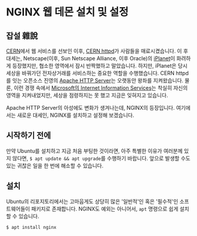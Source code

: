 # NGINX 웹 데몬 설치 및 설정

## 잡설 雜說

[CERN](https://home.cern/)에서 웹 서비스를 선보인 이후,
[CERN httpd](https://www.w3.org/Daemon/)가 사람들을 매료시켰습니다.
이 후 대세는, Netscape(이후, Sun Netscape Alliance, 이후 Oracle)의
[iPlanet](https://en.wikipedia.org/wiki/IPlanet)이 화려하게 등장했지만,
협소한 영역에서 잠시 반짝했하고 말았습니다. 하지만, iPlanet은 당시 세상을 바꿔가던 전자상거래를
서비스하는 중요한 역할을 수행했습니다. CERN httpd를 잇는
오픈소스 진영의 [Apache HTTP Server](https://httpd.apache.org/)는
오랫동안 왕좌를 지켜왔습니다. 물론, 이런 경쟁 속에서
[Microsoft의 Internet Information Services](https://en.wikipedia.org/wiki/Internet_Information_Services)는
착실히 자신의 영역을 지켜내었지만, 세상을 점령하지는 못 했고 지금은 잊혀지고 있습니다.

Apache HTTP Server의 아성에도 변화가 생겨나는데, NGINX의 등장입니다.
여기에서는 새로운 대세인, NGINX를 설치하고 설정해 보겠습니다.

## 시작하기 전에

만약 Ubuntu를 설치하고 지금 처음 부팅한 것이라면, 아주 특별한 이유가 여러분께 있지 않다면,
`$ apt update && apt upgrade`를 수행하기 바랍니다. 앞으로 발생할 수도 있는 귀찮은 일을 한 번에 해소할 수 있습니다.

## 설치

Ubuntu의 리포지토리에서는 고마웁게도 상당히 많은 '일반적'인 혹은 '필수적'인 소프트웨어들이
패키지로 존재합니다. NGINX도 예외는 아니어서, `apt` 명령으로 쉽게 설치할 수 있습니다.

`$ apt install nginx`
